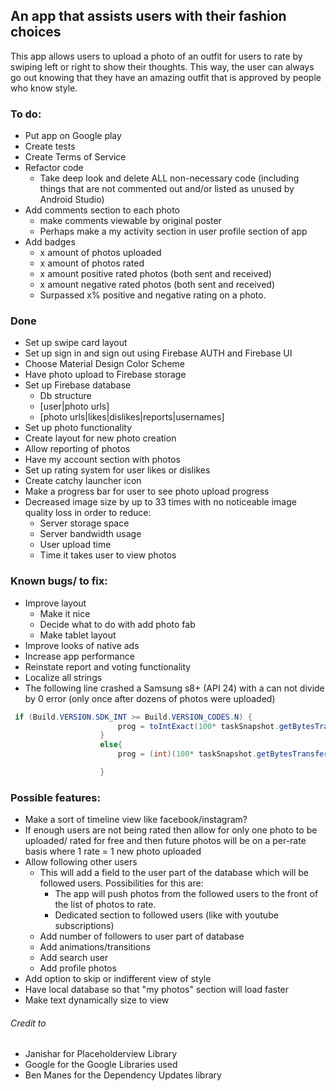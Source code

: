 ## An app that assists users with their fashion choices

This app allows users to upload a photo of an outfit for users to rate by swiping left or right to show their thoughts. This way, the user can always go out knowing that they have an amazing outfit that is approved by people who know style.

### To do:
 * Put app on Google play
 * Create tests
 * Create Terms of Service
 * Refactor code
     * Take deep look and delete ALL non-necessary code (including things that are not commented out and/or listed as unused by Android Studio)
* Add comments section to each photo
     * make comments viewable by original poster
     * Perhaps make a my activity section in user profile section of app
* Add badges
     * x amount of photos uploaded
     * x amount of photos rated
     * x amount positive rated photos (both sent and received)
     * x amount negative rated photos (both sent and received)
     * Surpassed x% positive and negative rating on a photo.

### Done
 * Set up swipe card layout
 * Set up sign in and sign out using Firebase AUTH and Firebase UI
 * Choose Material Design Color Scheme
 * Have photo upload to Firebase storage
 * Set up Firebase database
   * Db structure
    * [user|photo urls]
    * [photo urls|likes|dislikes|reports|usernames]
 * Set up photo functionality
 * Create layout for new photo creation
 * Allow reporting of photos
 * Have my account section with photos
 * Set up rating system for user likes or dislikes
 * Create catchy launcher icon 
 * Make a progress bar for user to see photo upload progress
 * Decreased image size by up to 33 times with no noticeable image quality loss in order to reduce:
     * Server storage space
     * Server bandwidth usage
     * User upload time
     * Time it takes user to view photos

### Known bugs/ to fix:
* Improve layout
   * Make it nice
   * Decide what to do with add photo fab
   * Make tablet layout
* Improve looks of native ads
* Increase app performance
* Reinstate report and voting functionality
* Localize all strings
* The following line crashed a Samsung s8+ (API 24) with a can not divide by 0 error (only once after dozens of photos were uploaded)
```java
 if (Build.VERSION.SDK_INT >= Build.VERSION_CODES.N) {
                        prog = toIntExact(100* taskSnapshot.getBytesTransferred()/taskSnapshot.getTotalByteCount());
                    }
                    else{
                        prog = (int)(100* taskSnapshot.getBytesTransferred()/taskSnapshot.getTotalByteCount());

                    }
```


### Possible features:
* Make a sort of timeline view like facebook/instagram?
* If enough users are not being rated then allow for only one photo to be uploaded/ rated for free and then future photos will be on a per-rate basis where 1 rate = 1 new photo uploaded
* Allow following other users
   * This will add a field to the user part of the database which will be followed users. Possibilities for this are:
     * The app will push photos from the followed users to the front of the list of photos to rate.
     * Dedicated section to followed users (like with youtube subscriptions)
   * Add number of followers to user part of database
   * Add animations/transitions
   * Add search user
   * Add profile photos
 * Add option to skip or indifferent view of style
 * Have local database so that "my photos" section will load faster
 * Make text dynamically size to view



###### Credit to

* Janishar for Placeholderview Library
* Google for the Google Libraries used
* Ben Manes for the Dependency Updates library
